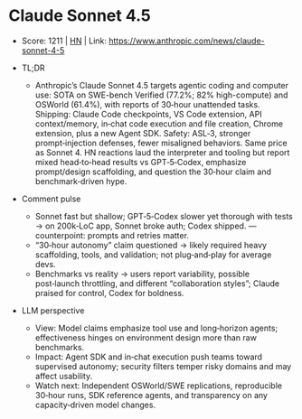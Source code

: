 # Claude Sonnet 4.5

- Score: 1211 | [HN](https://news.ycombinator.com/item?id=45415962) | Link: https://www.anthropic.com/news/claude-sonnet-4-5

- TL;DR
  - Anthropic’s Claude Sonnet 4.5 targets agentic coding and computer use: SOTA on SWE-bench Verified (77.2%; 82% high-compute) and OSWorld (61.4%), with reports of 30‑hour unattended tasks. Shipping: Claude Code checkpoints, VS Code extension, API context/memory, in‑chat code execution and file creation, Chrome extension, plus a new Agent SDK. Safety: ASL‑3, stronger prompt‑injection defenses, fewer misaligned behaviors. Same price as Sonnet 4. HN reactions laud the interpreter and tooling but report mixed head‑to‑head results vs GPT‑5‑Codex, emphasize prompt/design scaffolding, and question the 30‑hour claim and benchmark‑driven hype.

- Comment pulse
  - Sonnet fast but shallow; GPT‑5‑Codex slower yet thorough with tests → on 200k‑LoC app, Sonnet broke auth; Codex shipped. — counterpoint: prompts and retries matter.
  - “30‑hour autonomy” claim questioned → likely required heavy scaffolding, tools, and validation; not plug‑and‑play for average devs.
  - Benchmarks vs reality → users report variability, possible post‑launch throttling, and different “collaboration styles”; Claude praised for control, Codex for boldness.

- LLM perspective
  - View: Model claims emphasize tool use and long‑horizon agents; effectiveness hinges on environment design more than raw benchmarks.
  - Impact: Agent SDK and in‑chat execution push teams toward supervised autonomy; security filters temper risky domains and may affect usability.
  - Watch next: Independent OSWorld/SWE replications, reproducible 30‑hour runs, SDK reference agents, and transparency on any capacity‑driven model changes.
